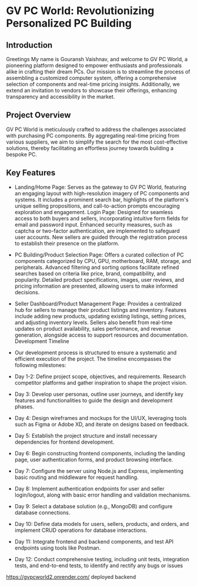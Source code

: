 # GV PC World: Revolutionizing Personalized PC Building
## Introduction
Greetings My name is Gouransh Vaishnav, and welcome to GV PC World, a pioneering platform designed to empower enthusiasts and professionals alike in crafting their dream PCs. Our mission is to streamline the process of assembling a customized computer system, offering a comprehensive selection of components and real-time pricing insights. Additionally, we extend an invitation to vendors to showcase their offerings, enhancing transparency and accessibility in the market.

## Project Overview
GV PC World is meticulously crafted to address the challenges associated with purchasing PC components. By aggregating real-time pricing from various suppliers, we aim to simplify the search for the most cost-effective solutions, thereby facilitating an effortless journey towards building a bespoke PC.

## Key Features
- Landing/Home Page: Serves as the gateway to GV PC World, featuring an engaging layout with high-resolution imagery of PC components and systems. It includes a prominent search bar, highlights of the platform's unique selling propositions, and call-to-action prompts encouraging exploration and engagement.
Login Page: Designed for seamless access to both buyers and sellers, incorporating intuitive form fields for email and password input. Enhanced security measures, such as captcha or two-factor authentication, are implemented to safeguard user accounts. New sellers are guided through the registration process to establish their presence on the platform.
- PC Building/Product Selection Page: Offers a curated collection of PC components categorized by CPU, GPU, motherboard, RAM, storage, and peripherals. Advanced filtering and sorting options facilitate refined searches based on criteria like price, brand, compatibility, and popularity. Detailed product specifications, images, user reviews, and pricing information are presented, allowing users to make informed decisions.
- Seller Dashboard/Product Management Page: Provides a centralized hub for sellers to manage their product listings and inventory. Features include adding new products, updating existing listings, setting prices, and adjusting inventory levels. Sellers also benefit from real-time updates on product availability, sales performance, and revenue generation, alongside access to support resources and documentation.
Development Timeline
- Our development process is structured to ensure a systematic and efficient execution of the project. The timeline encompasses the following milestones:

- Day 1-2: Define project scope, objectives, and requirements. Research competitor platforms and gather inspiration to shape the project vision.
- Day 3: Develop user personas, outline user journeys, and identify key features and functionalities to guide the design and development phases.
- Day 4: Design wireframes and mockups for the UI/UX, leveraging tools such as Figma or Adobe XD, and iterate on designs based on feedback.
- Day 5: Establish the project structure and install necessary dependencies for frontend development.
- Day 6: Begin constructing frontend components, including the landing page, user authentication forms, and product browsing interface.
- Day 7: Configure the server using Node.js and Express, implementing basic routing and middleware for request handling.
- Day 8: Implement authentication endpoints for user and seller login/logout, along with basic error handling and validation mechanisms.
- Day 9: Select a database solution (e.g., MongoDB) and configure database connections.
- Day 10: Define data models for users, sellers, products, and orders, and implement CRUD operations for database interactions.
- Day 11: Integrate frontend and backend components, and test API endpoints using tools like Postman.
- Day 12: Conduct comprehensive testing, including unit tests, integration tests, and end-to-end tests, to identify and rectify any bugs or issues

https://gvpcworld2.onrender.com/   deployed backend